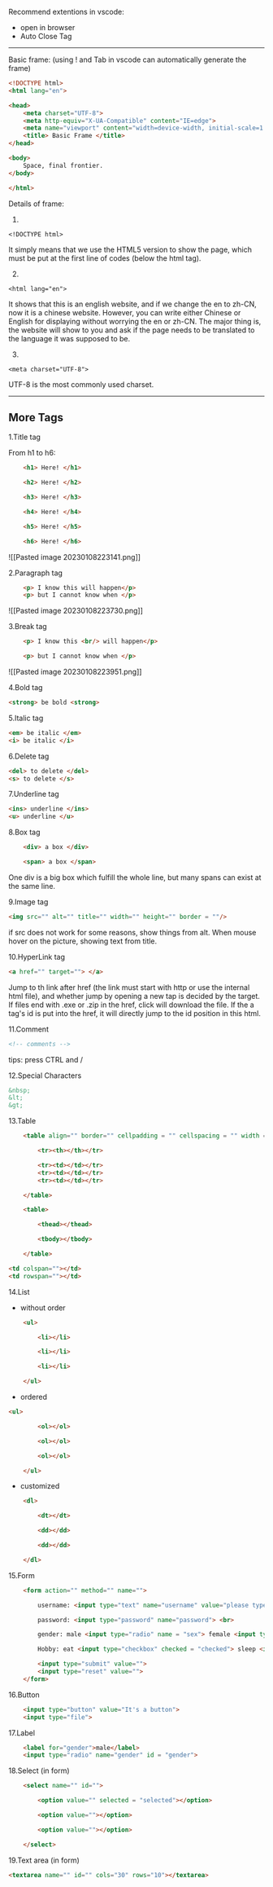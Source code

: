 
Recommend extentions in vscode:
- open in browser
- Auto Close Tag

----

Basic frame: (using ! and Tab in vscode can automatically generate the frame)

```html
<!DOCTYPE html>
<html lang="en">

<head>
    <meta charset="UTF-8">
    <meta http-equiv="X-UA-Compatible" content="IE=edge">
    <meta name="viewport" content="width=device-width, initial-scale=1.0">
    <title> Basic Frame </title>
</head>

<body>
    Space, final frontier.
</body>

</html>
```


Details of frame:

1. 
```
<!DOCTYPE html>
```
It simply means that we use the HTML5 version to show the page, which must be put at the first line of codes (below the html tag).

2.
```
<html lang="en">
```
It shows that this is an english website, and if we change the en to zh-CN, now it is a chinese website. However, you can write either Chinese or English for displaying without worrying the en or zh-CN. The major thing is, the website will show to you and ask if the page needs to be translated to the language it was supposed to be.

3.
```
<meta charset="UTF-8">
```
UTF-8 is the most commonly used charset.

---
## More Tags

1.Title tag

From h1 to h6:
```html
    <h1> Here! </h1>

    <h2> Here! </h2>

    <h3> Here! </h3>

    <h4> Here! </h4>

    <h5> Here! </h5>

    <h6> Here! </h6>
```

![[Pasted image 20230108223141.png]]


2.Paragraph tag
```html
    <p> I know this will happen</p>
    <p> but I cannot know when </p>
```

![[Pasted image 20230108223730.png]]

3.Break tag

```html
    <p> I know this <br/> will happen</p>

    <p> but I cannot know when </p>
```

![[Pasted image 20230108223951.png]]

4.Bold tag

```html
<strong> be bold <strong>
```

5.Italic tag
```html
<em> be italic </em>
<i> be italic </i>
```

6.Delete tag
```html
<del> to delete </del>
<s> to delete </s>
```

7.Underline tag

```html
<ins> underline </ins>
<u> underline </u>
```

8.Box tag

```html
    <div> a box </div>

    <span> a box </span>
```

One div is a big box which fulfill the whole line, but many spans can exist at the same line.

9.Image tag
```html
<img src="" alt="" title="" width="" height="" border = ""/>
```
if src does not work for some reasons, show things from alt. When mouse hover on the picture, showing text from title. 

10.HyperLink tag
```html
<a href="" target=""> </a>
```
Jump to th link after href (the link must start with http or use the internal html file), and whether jump by opening a new tap is decided by the target.
If files end with .exe or .zip in the href, click will download the file.
If the a tag's id is put into the href, it will directly jump to the id position in this html.


11.Comment
```html
<!-- comments -->
```
tips: press CTRL and / 

12.Special Characters
```HTML
&nbsp;
&lt;
&gt;
```

13.Table
```HTML
    <table align="" border="" cellpadding = "" cellspacing = "" width = "" height = "">

        <tr><th></th></tr>

        <tr><td></td></tr>
        <tr><td></td></tr>
        <tr><td></td></tr>

    </table>
```

```html
    <table>

        <thead></thead>

        <tbody></tbody>

    </table>
```

```html
<td colspan=""></td>
<td rowspan=""></td>
```

14.List

- without order
```html
    <ul>

        <li></li>

        <li></li>

        <li></li>

    </ul>
```

- ordered
```html
<ul>

        <ol></ol>

        <ol></ol>

        <ol></ol>

    </ul>
```

- customized
```html
    <dl>

        <dt></dt>

        <dd></dd>

        <dd></dd>

    </dl>
```

15.Form

```html
    <form action="" method="" name="">

        username: <input type="text" name="username" value="please type your username" maxlength=""> <br>

        password: <input type="password" name="password"> <br>

        gender: male <input type="radio" name = "sex"> female <input type="radio" name="sex">

        Hobby: eat <input type="checkbox" checked = "checked"> sleep <input type="checkbox"> pee <input type="checkbox">

        <input type="submit" value="">
		<input type="reset" value="">
    </form>
```

16.Button
```html
    <input type="button" value="It's a button">
    <input type="file">
```

17.Label
```html
    <label for="gender">male</label>
    <input type="radio" name="gender" id = "gender">
```

18.Select (in form)
```html
    <select name="" id="">

        <option value="" selected = "selected"></option>

        <option value=""></option>

        <option value=""></option>

    </select>
```

19.Text area (in form)
```html
<textarea name="" id="" cols="30" rows="10"></textarea>
```


